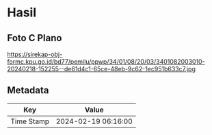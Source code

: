 # Hasil

## Foto C Plano

https://sirekap-obj-formc.kpu.go.id/bd77/pemilu/ppwp/34/01/08/20/03/3401082003010-20240218-152255--de61d4c1-65ce-48eb-9c62-1ec951b633c7.jpg


## Metadata

| Key        | Value               |
| ---------- | ------------------- |
| Time Stamp | 2024-02-19 06:16:00 |



